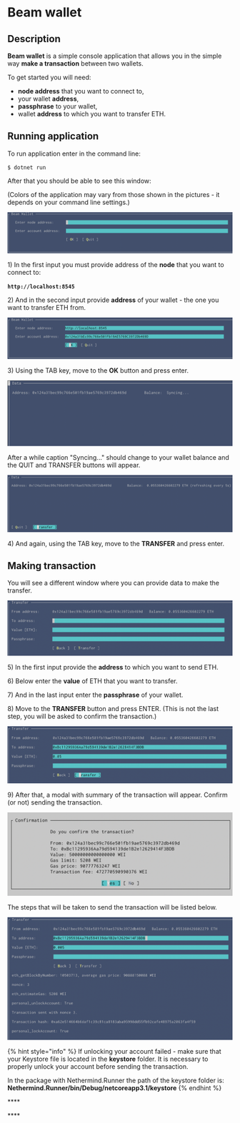 # Beam wallet

## Description 

**Beam wallet** is a simple console application that allows you in the simple way **make a transaction** between two wallets.

To get started you will need:

* **node address** that you want to connect to,
* your wallet **address**,
* **passphrase** to your wallet,
* wallet **address** to which you want to transfer ETH.

## Running application 

To run application enter in the command line:

```
$ dotnet run
```

After that you should be able to see this window: 

\(Colors of the application may vary from those shown in the pictures - it depends on your command line settings.\)

![](../.gitbook/assets/image%20%2874%29.png)

1\) In the first input you must provide address of the **node** that you want to connect to:

**`http://localhost:8545`**

2\) And in the second input provide **address** of your wallet - the one you want to transfer ETH from.

![](../.gitbook/assets/image%20%2869%29.png)

3\) Using the TAB key, move to the **OK** button and press enter.

![](../.gitbook/assets/image%20%2870%29.png)

After a while caption "Syncing..." should change to your wallet balance and the QUIT and TRANSFER buttons will appear.

![](../.gitbook/assets/image%20%2875%29.png)

4\) And again, using the TAB key, move to the **TRANSFER** and press enter.

## Making transaction

You will see a different window where you can provide data to make the transfer.

![](../.gitbook/assets/image%20%2868%29.png)

5\) In the first input provide the **address** to which you want to send ETH.

6\) Below enter the **value** of ETH that you want to transfer.

7\) And in the last input enter the **passphrase** of your wallet.

8\) Move to the **TRANSFER** button and press ENTER. \(This is not the last step, you will be asked to confirm the transaction.\)

![](../.gitbook/assets/image%20%2867%29.png)

9\) After that, a modal with summary of the transaction will appear. Confirm \(or not\) sending the transaction.

![](../.gitbook/assets/image%20%2872%29.png)

The steps that will be taken to send the transaction will be listed below.

![](../.gitbook/assets/image%20%2871%29.png)

{% hint style="info" %}
If unlocking your account failed - make sure that your Keystore file is located in the **keystore** folder. It is necessary to properly unlock your account before sending the transaction.

In the package with Nethermind.Runner the path of the keystore folder is: **Nethermind.Runner/bin/Debug/netcoreapp3.1/keystore** 
{% endhint %}



\*\*\*\*



\*\*\*\*







